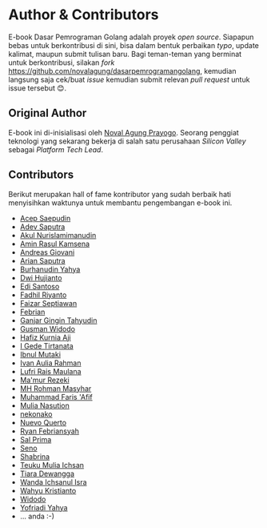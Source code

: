 # Author & Contributors

E-book Dasar Pemrograman Golang adalah proyek *open source*. Siapapun bebas untuk berkontribusi di sini, bisa dalam bentuk perbaikan *typo*, update kalimat, maupun submit tulisan baru. Bagi teman-teman yang berminat untuk berkontribusi, silakan *fork* https://github.com/novalagung/dasarpemrogramangolang, kemudian langsung saja cek/buat *issue* kemudian submit relevan *pull request* untuk issue tersebut 😊.


## Original Author

E-book ini di-inisialisasi oleh [Noval Agung Prayogo](https://linktr.ee/novalagung). Seorang penggiat teknologi yang sekarang bekerja di salah satu perusahaan *Silicon Valley* sebagai *Platform Tech Lead*.

## Contributors

Berikut merupakan hall of fame kontributor yang sudah berbaik hati menyisihkan waktunya untuk membantu pengembangan e-book ini.

- [Acep Saepudin](https://github.com/acepsaepudin)
- [Adev Saputra](https://github.com/adev22)
- [Akul Nurislamimanudin](https://github.com/akulnurislam)
- [Amin Rasul Kamsena](https://github.com/seno-ark)
- [Andreas Giovani](https://github.com/compatc)
- [Arian Saputra](https://github.com/Rhyanz46)
- [Burhanudin Yahya](https://github.com/burhanudinyahya)
- [Dwi Hujianto](https://github.com/dwihujianto)
- [Edi Santoso](https://github.com/repodevs)
- [Fadhil Riyanto](https://github.com/fadhil-riyanto)
- [Faizar Septiawan](https://github.com/icarrr)
- [Febrian](https://github.com/febri4n)
- [Ganjar Gingin Tahyudin](https://github.com/zarszz)
- [Gusman Widodo](https://github.com/gusmanwidodo)
- [Hafiz Kurnia Aji](https://github.com/hafizkurniaaji)
- [I Gede Tirtanata](https://github.com/gedenata)
- [Ibnul Mutaki](https://github.com/cacing69)
- [Ivan Aulia Rahman](https://github.com/ivanauliaa)
- [Lufri Rais Maulana](https://github.com/raismaulana)
- [Ma'mur Rezeki](https://github.com/erzqy)
- [MH Rohman Masyhar](https://github.com/rohmanhm)
- [Muhammad Faris 'Afif](https://github.com/muhfaris)
- [Mulia Nasution](https://github.com/mul14)
- [nekonako](https://github.com/nekonako)
- [Nuevo Querto](https://github.com/NuevoQuerto)
- [Ryan Febriansyah](https://github.com/sodrooome)
- [Sal Prima](https://github.com/salprima)
- [Seno](https://github.com/seno-ark)
- [Shabrina](https://github.com/renaissains)
- [Teuku Mulia Ichsan](https://github.com/teukumulya-ichsan)
- [Tiara Dewangga](https://github.com/ktiarad)
- [Wanda Ichsanul Isra](https://github.com/wlisrausr)
- [Wahyu Kristianto](github.com/Kristories)
- [Widodo](https://github.com/purwowd)
- [Yofriadi Yahya](https://github.com/yofriadi)
- ... anda :-) 
